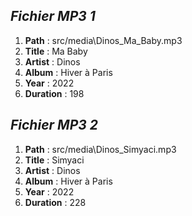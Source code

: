 ## *Fichier MP3 1*

   1. **Path** : src/media\\Dinos\_Ma\_Baby\.mp3
   1. **Title** : Ma Baby
   1. **Artist** : Dinos
   1. **Album** : Hiver à Paris
   1. **Year** : 2022
   1. **Duration** : 198


## *Fichier MP3 2*

   1. **Path** : src/media\\Dinos\_Simyaci\.mp3
   1. **Title** : Simyaci
   1. **Artist** : Dinos
   1. **Album** : Hiver à Paris
   1. **Year** : 2022
   1. **Duration** : 228